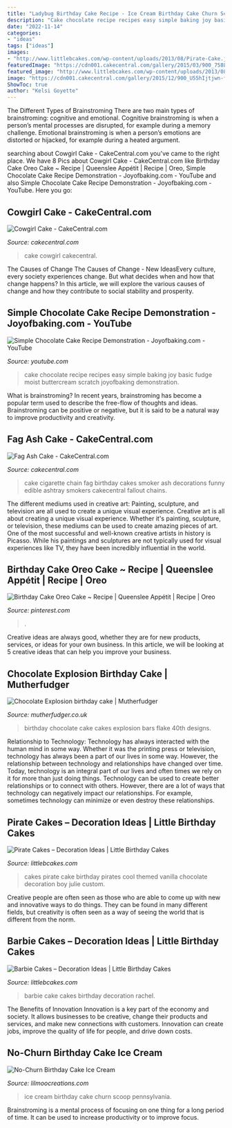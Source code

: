 ```yaml
---
title: "Ladybug Birthday Cake Recipe - Ice Cream Birthday Cake Churn Scoop Pennsylvania"
description: "Cake chocolate recipe recipes easy simple baking joy basic fudge moist buttercream scratch joyofbaking demonstration"
date: "2022-11-14"
categories:
- "ideas"
tags: ["ideas"]
images:
- "http://www.littlebcakes.com/wp-content/uploads/2013/08/Pirate-Cake.jpg"
featuredImage: "https://cdn001.cakecentral.com/gallery/2015/03/900_758803kv8B_cowgirl-cake.jpg"
featured_image: "http://www.littlebcakes.com/wp-content/uploads/2013/08/Barbie-Cake-Pictures.jpg"
image: "https://cdn001.cakecentral.com/gallery/2015/12/900_U55hIjtjwn-fag-ash-cake.jpg"
ShowToc: true
author: "Kelsi Goyette"
---
```



The Different Types of Brainstroming
There are two main types of brainstroming: cognitive and emotional. Cognitive brainstroming is when a person’s mental processes are disrupted, for example during a memory challenge. Emotional brainstroming is when a person’s emotions are distorted or hijacked, for example during a heated argument.

	

		
searching about Cowgirl Cake - CakeCentral.com you've came to the right place. We have 8 Pics about Cowgirl Cake - CakeCentral.com like Birthday Cake Oreo Cake ~ Recipe | Queenslee Appétit | Recipe | Oreo, Simple Chocolate Cake Recipe Demonstration - Joyofbaking.com - YouTube and also Simple Chocolate Cake Recipe Demonstration - Joyofbaking.com - YouTube. Here you go:
		
    
## Cowgirl Cake - CakeCentral.com

<img loading=lazy src="https://cdn001.cakecentral.com/gallery/2015/03/900_758803kv8B_cowgirl-cake.jpg" onerror="this.onerror=null;this.src='https://tse4.mm.bing.net/th?id=OIP.ueHnqSU8pO6nKEjPI3if5wHaLH&amp;pid=15.1';" alt="Cowgirl Cake - CakeCentral.com">

_Source: cakecentral.com_

>cake cowgirl cakecentral. 

	

The Causes of Change
The Causes of Change - New IdeasEvery culture, every society experiences change. But what decides when and how that change happens? In this article, we will explore the various causes of change and how they contribute to social stability and prosperity.

    
## Simple Chocolate Cake Recipe Demonstration - Joyofbaking.com - YouTube

<img loading=lazy src="http://i.ytimg.com/vi/vsSz7t5lqzw/hqdefault.jpg" onerror="this.onerror=null;this.src='https://tse4.mm.bing.net/th?id=OIP.hldVQ4GqEPe6wfAVU4WMAgHaFj&amp;pid=15.1';" alt="Simple Chocolate Cake Recipe Demonstration - Joyofbaking.com - YouTube">

_Source: youtube.com_

>cake chocolate recipe recipes easy simple baking joy basic fudge moist buttercream scratch joyofbaking demonstration. 

	

What is brainstroming?
In recent years, brainstroming has become a popular term used to describe the free-flow of thoughts and ideas. Brainstroming can be positive or negative, but it is said to be a natural way to improve productivity and creativity.

    
## Fag Ash Cake - CakeCentral.com

<img loading=lazy src="https://cdn001.cakecentral.com/gallery/2015/12/900_U55hIjtjwn-fag-ash-cake.jpg" onerror="this.onerror=null;this.src='https://tse3.mm.bing.net/th?id=OIP.oP5zUCTAdN6EWkcOsppkGQHaJ6&amp;pid=15.1';" alt="Fag Ash Cake - CakeCentral.com">

_Source: cakecentral.com_

>cake cigarette chain fag birthday cakes smoker ash decorations funny edible ashtray smokers cakecentral fallout chains. 

	

The different mediums used in creative art: Painting, sculpture, and television are all used to create a unique visual experience.
Creative art is all about creating a unique visual experience. Whether it's painting, sculpture, or television, these mediums can be used to create amazing pieces of art. One of the most successful and well-known creative artists in history is Picasso. While his paintings and sculptures are not typically used for visual experiences like TV, they have been incredibly influential in the world.

    
## Birthday Cake Oreo Cake ~ Recipe | Queenslee Appétit | Recipe | Oreo

<img loading=lazy src="https://i.pinimg.com/736x/50/60/53/50605390966a53f4c706d97addb075b1.jpg" onerror="this.onerror=null;this.src='https://tse2.mm.bing.net/th?id=OIP.wU19Kz_6oLQmieGf9AcOcQHaLH&amp;pid=15.1';" alt="Birthday Cake Oreo Cake ~ Recipe | Queenslee Appétit | Recipe | Oreo">

_Source: pinterest.com_

>. 

	

Creative ideas are always good, whether they are for new products, services, or ideas for your own business. In this article, we will be looking at 5 creative ideas that can help you improve your business.

    
## Chocolate Explosion Birthday Cake | Mutherfudger

<img loading=lazy src="https://www.mutherfudger.co.uk/wp-content/uploads/2012/10/chocexplosion-top.jpg" onerror="this.onerror=null;this.src='https://tse2.mm.bing.net/th?id=OIP.UuZZCNgY9m7Qjpm5FiXhoAHaHZ&amp;pid=15.1';" alt="Chocolate Explosion birthday cake | Mutherfudger">

_Source: mutherfudger.co.uk_

>birthday chocolate cake cakes explosion bars flake 40th designs. 

	

Relationship to Technology:
Technology has always interacted with the human mind in some way. Whether it was the printing press or television, technology has always been a part of our lives in some way. However, the relationship between technology and relationships have changed over time. 
Today, technology is an integral part of our lives and often times we rely on it for more than just doing things. Technology can be used to create better relationships or to connect with others. However, there are a lot of ways that technology can negatively impact our relationships. For example, sometimes technology can minimize or even destroy these relationships.

    
## Pirate Cakes – Decoration Ideas | Little Birthday Cakes

<img loading=lazy src="http://www.littlebcakes.com/wp-content/uploads/2013/08/Pirate-Cake.jpg" onerror="this.onerror=null;this.src='https://tse1.mm.bing.net/th?id=OIP.R3Y5PYGv4gTqSeNIEjy6xQHaKt&amp;pid=15.1';" alt="Pirate Cakes – Decoration Ideas | Little Birthday Cakes">

_Source: littlebcakes.com_

>cakes pirate cake birthday pirates cool themed vanilla chocolate decoration boy julie custom. 

	

Creative people are often seen as those who are able to come up with new and innovative ways to do things. They can be found in many different fields, but creativity is often seen as a way of seeing the world that is different from the norm.

    
## Barbie Cakes – Decoration Ideas | Little Birthday Cakes

<img loading=lazy src="http://www.littlebcakes.com/wp-content/uploads/2013/08/Barbie-Cake-Pictures.jpg" onerror="this.onerror=null;this.src='https://tse3.mm.bing.net/th?id=OIP.BBZW3LiaPg317v8fdVoY9QHaJ4&amp;pid=15.1';" alt="Barbie Cakes – Decoration Ideas | Little Birthday Cakes">

_Source: littlebcakes.com_

>barbie cake cakes birthday decoration rachel. 

	

The Benefits of Innovation
Innovation is a key part of the economy and society. It allows businesses to be creative, change their products and services, and make new connections with customers. Innovation can create jobs, improve the quality of life for people, and drive down costs.

    
## No-Churn Birthday Cake Ice Cream

<img loading=lazy src="https://www.lilmoocreations.com/wp-content/uploads/2016/05/birthday-cake-ice-cream-recipe-no-churn.jpg" onerror="this.onerror=null;this.src='https://tse2.mm.bing.net/th?id=OIP.mD_GOiTPZ05SNhSpoKysMAHaLH&amp;pid=15.1';" alt="No-Churn Birthday Cake Ice Cream">

_Source: lilmoocreations.com_

>ice cream birthday cake churn scoop pennsylvania. 

	

Brainstroming is a mental process of focusing on one thing for a long period of time. It can be used to increase productivity or to improve focus.

